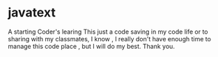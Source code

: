 # javatext
A starting Coder's learing
This just a code saving in my code life or to sharing with my classmates, I know ,
I really don't have enough time to manage this code place , but I will do my best. 
Thank you.
